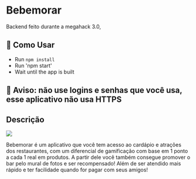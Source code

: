 # Bebemorar

<p>

Backend feito durante a megahack 3.0, 
</p>  


## 🚀 Como Usar

- Run `npm install`
- Run 'npm start'
- Wait until the app is built


## 📝 Aviso: não use logins e senhas que você usa, esse aplicativo não usa HTTPS
## Descrição
<img src='./assets/logo.png'/>
<p>
Bebemorar é um aplicativo que você tem acesso ao cardápio e atrações dos restaurantes, com um diferencial de gamificação com base em 1 ponto a cada 1 real em produtos. A partir dele você também consegue promover o bar pelo mural de fotos e ser recompensado! Além de ser atendido mais rápido e ter facilidade quando for pagar com seus amigos!
</p>
